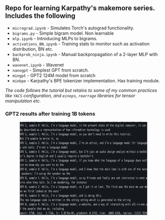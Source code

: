 ## Repo for learning Karpathy's makemore series. Includes the following

  * `micrograd.ipynb` - Simulates Torch's autograd functionality.
  * `bigrams.py` - Simple bigram model. Non learnable
  * `mlp.ipynb` - Introducing MLPs to bigrams.
  * `activations_BN.ipynb` - Training stats to monitor such as activation distribution, BN etc.
  * `backprob_ninja.ipynb` - Manual backpropagation of a 2-layer MLP with BN.
  * `wavenet.ipynb` - Wavenet
  * `nanogpt` - Simplest GPT from scratch. 
  * `mingpt` - GPT2 124M model from scratch
  * `minbpe` - Karpathy's BPE tokenizer implementation. Has training module.

*The code follows the tutorial but retains to some of my common practices like `YACS` configuration, and `einops`, `rearrage` libraries for tensor manipulation etc.*

### **GPT2 results after training 1B tokens**
<p align="center">
  <img src="mingpt2/assets/gpt2_res.png" width="410" height="300" />
</p>